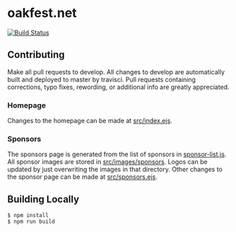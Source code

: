 # oakfest.net

[![Build Status](https://travis-ci.org/oakfest/oakfest.github.io.svg?branch=develop)](https://travis-ci.org/oakfest/oakfest.github.io)

## Contributing
Make all pull requests to develop. All changes to develop are automatically built and deployed to master by travisci.
Pull requests containing corrections, typo fixes, rewording, or additional info are greatly appreciated.

### Homepage
Changes to the homepage can be made at [src/index.ejs](https://github.com/oakfest/oakfest.github.io/tree/develop/src/index.ejs).

### Sponsors
The sponsors page is generated from the list of sponsors in [sponsor-list.js](https://github.com/oakfest/oakfest.github.io/blob/develop/sponsor-list.js).
All sponsor images are stored in [src/images/sponsors](https://github.com/oakfest/oakfest.github.io/tree/develop/src/images/sponsors). 
Logos can be updated by just overwriting the images in that directory. Other changes to the sponsor page can be made at
[src/sponsors.ejs](https://github.com/oakfest/oakfest.github.io/tree/develop/src/sponsors.ejs).

## Building Locally
```
$ npm install
$ npm run build
```
